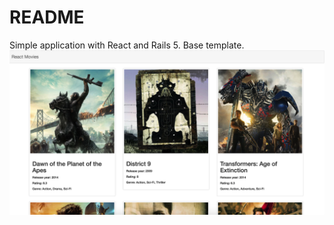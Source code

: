 # README

Simple application with React and Rails 5. Base template.
![Alt text](app/assets/images/scr.png?raw=true "Optional Title")
